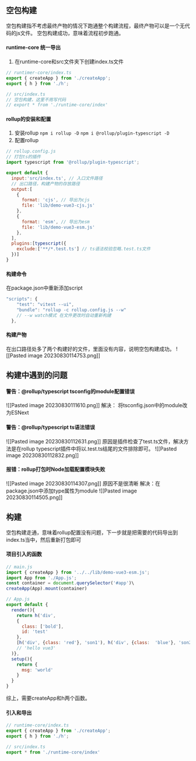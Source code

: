 ## 空包构建
空包构建指不考虑最终产物的情况下跑通整个构建流程，最终产物可以是一个无代码的js文件。
空包构建成功，意味着流程初步跑通。
#### runtime-core 统一导出
1. 在runtime-core和src文件夹下创建index.ts文件
```ts
// runtimer-core/index.ts
export { createApp } from './createApp';
export { h } from './h';

// src/index.ts
// 空包构建，这里不用写代码
// export * from './runtime-core/index' 
```
#### rollup的安装和配置
1. 安装rollup
`npm i rollup -D`
`npm i @rollup/plugin-typescript -D`
2. 配置rollup
```js
// rollup.config.js
// 打包ts的插件
import typescript from '@rollup/plugin-typescript';

export default {
  input:'src/index.ts', // 入口文件路径
  // 出口路径，构建产物的存放路径
  output:[
    {
      format: 'cjs', // 导出为cjs
      file: 'lib/demo-vue3-cjs.js'
    },
    {
      format: 'esm', // 导出为esm
      file: 'lib/demo-vue3-esm.js'
    },
  ],
  plugins:[typescript({
    exclude:['**/*.test.ts'] // ts语法校验忽略.test.ts文件
  })]
}
```
#### 构建命令
在package.json中重新添加script
```js
"scripts": {
    "test": "vitest --ui",
    "bundle": "rollup -c rollup.config.js --w"
    // --w watch模式 在文件更改时自动重新构建
  },
```
#### 构建产物
在出口路径处多了两个构建好的文件，里面没有内容，说明空包构建成功。
![[Pasted image 20230830114753.png]]
## 构建中遇到的问题
#### 警告：@rollup/typescript tsconfig的module配置错误
![[Pasted image 20230830111610.png]]
解决： 将tsconfig.json中的module改为ESNext
#### 警告：@rollup/typescript ts语法错误
![[Pasted image 20230830112631.png]]
原因是插件检查了test.ts文件，解决方法是在rollup typescript插件中将以.test.ts结尾的文件排除即可。
![[Pasted image 20230830112832.png]]
#### 报错：rollup打包时Node加载配置模块失败
![[Pasted image 20230830114307.png]]
原因不是很清晰
解决：在package.json中添加type属性为module
![[Pasted image 20230830114505.png]]

## 构建
空包构建走通，意味着rollup配置没有问题，下一步就是把需要的代码导出到index.ts当中，然后重新打包即可
#### 项目引入的函数
```js
// main.js
import { createApp } from '../../lib/demo-vue3-esm.js';
import App from './App.js';
const container = document.querySelector('#app')\
createApp(App).mount(container)

// App.js
export default {
  render(){
    return h('div', 
    {
      class: ['bold'], 
      id: 'test'
    }, 
    [h('div', {class: 'red'}, 'son1'), h('div', {class:  'blue'}, 'son2')]
    // 'hello vue3'
  )},
  setup(){
    return {
      msg: 'world'
    }
  }
}
```
综上，需要createApp和h两个函数。
#### 引入和导出
```js
// runtime-core/index.ts
export { createApp } from './createApp';
export { h } from './h';

// src/index.ts
export * from './runtime-core/index'
```
